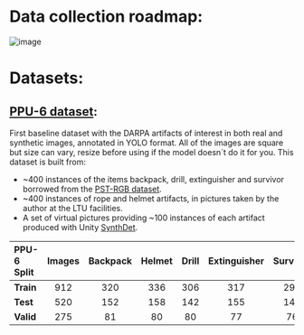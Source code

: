 # Data collection roadmap:
![image](https://user-images.githubusercontent.com/63670587/112772731-c868ad80-9032-11eb-910e-1f6274914649.png)


# Datasets:  
## [PPU-6 dataset](https://drive.google.com/file/d/1D-oBYlsD2c4dWnMyhtav1_mYnqfNK-ep/view?usp=sharing):  
First baseline dataset with the DARPA artifacts of interest in both real and synthetic images, annotated in YOLO format. All of the images are square but size can vary, resize before using if the model doesn´t do it for you. This dataset is built from:
  - ~400 instances of the items backpack, drill, extinguisher and survivor borrowed from the [PST-RGB dataset](https://github.com/ShreyasSkandanS/pst900_thermal_rgb).
  - ~400 instances of rope and helmet artifacts, in pictures taken by the author at the LTU facilities. 
  - A set of virtual pictures providing ~100 instances of each artifact produced with Unity [SynthDet](https://github.com/Unity-Technologies/SynthDet).
 

| **PPU-6 Split** | Images   | Backpack | Helmet | Drill | Extinguisher | Survivor | Rope |  
|:------          |:-------: |:-------: |:-----: |:-----:|:------------:|:--------:|:----:| 
| **Train**       | 912      | 320      | 336    | 306   | 317          |  295     | 309  |  
| **Test**        | 520      | 152      | 158    | 142   | 155          | 146      | 137  |  
| **Valid**       | 275      | 81       | 80     | 80    | 77           | 76       | 80   |  
